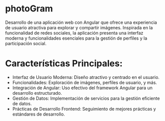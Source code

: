 # photoGram
Desarrollo de una aplicación web con Angular que ofrece una experiencia de usuario atractiva para explorar y compartir imágenes. Inspirada en la funcionalidad de redes sociales, la aplicación presenta una interfaz moderna y funcionalidades esenciales para la gestión de perfiles y la participación social.

# Características Principales:

- Interfaz de Usuario Moderna: Diseño atractivo y centrado en el usuario. 
- Funcionalidades: Exploración de imágenes, perfiles de usuario, y más.
- Integración de Angular: Uso efectivo del framework Angular para un desarrollo estructurado.
- Gestión de Datos: Implementación de servicios para la gestión eficiente de datos.
- Prácticas de Desarrollo Frontend: Seguimiento de mejores prácticas y estándares de desarrollo.
